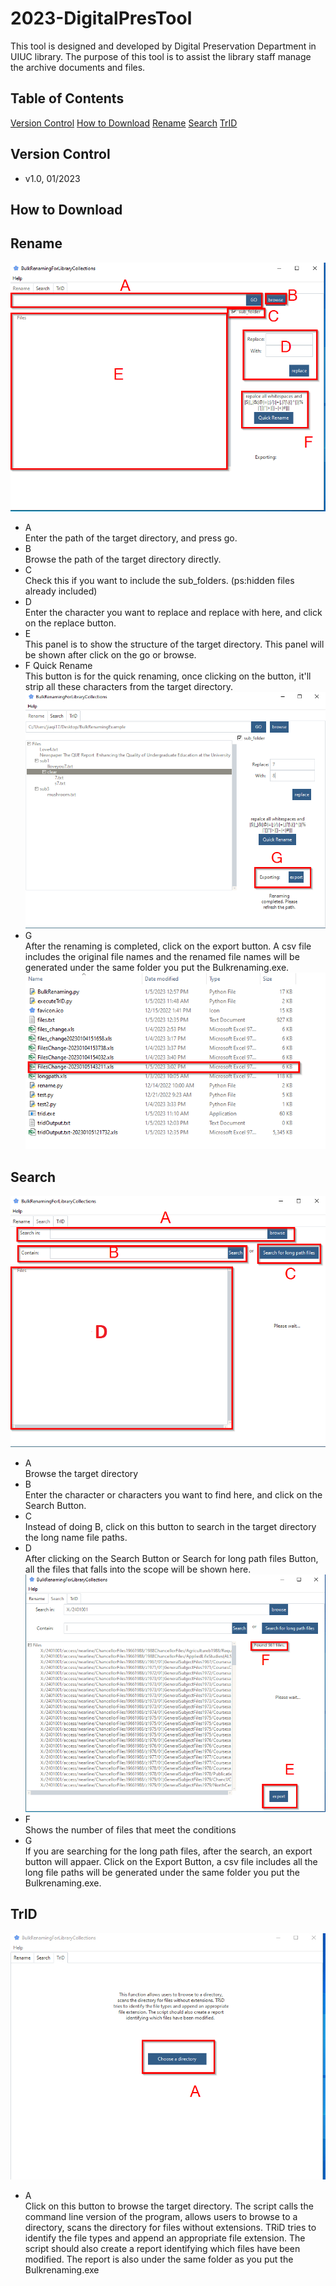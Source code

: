# 2023-DigitalPresTool
This tool is designed and developed by Digital Preservation Department in UIUC library. The purpose of this tool is to assist the library staff manage the archive documents and files.
## Table of Contents
[Version Control](#Version)
[How to Download](#download)
[Rename](#rename)
[Search](#search)
[TrID](#TrID)
## Version Control<a name="Version"></a>
- v1.0, 01/2023
## How to Download<a name="download"></a>
## Rename<a name="rename"></a>
![Image text](https://github.com/PhiloJiaqiWang/2023-DigitalPresTools/blob/main/imgs/Rename1.png)
- A  
Enter the path of the target directory, and press go.
- B  
Browse the path of the target directory directly.
- C  
Check this if you want to include the sub_folders. (ps:hidden files already included)
- D  
Enter the character you want to replace and replace with here, and click on the replace button.
- E  
This panel is to show the structure of the target directory. This panel will be shown after click on the go or browse.
- F  Quick Rename  
This button is for the quick renaming, once clicking on the button, it'll strip all these characters from the target directory.
![Image text](https://github.com/PhiloJiaqiWang/2023-DigitalPresTools/blob/main/imgs/Rename2.png)
- G  
After the renaming is completed, click on the export button. A csv file includes the original file names and the renamed file names will be generated under the same folder you put the Bulkrenaming.exe.
![Image text](https://github.com/PhiloJiaqiWang/2023-DigitalPresTools/blob/main/imgs/Rename3.png)
## Search<a name="search"></a>
![Image text](https://github.com/PhiloJiaqiWang/2023-DigitalPresTools/blob/main/imgs/Search1.png)
- A  
Browse the target directory
- B  
Enter the character or characters you want to find here, and click on the Search Button.
- C  
Instead of doing B, click on this button to search in the target directory the long name file paths.
- D  
After clicking on the Search Button or Search for long path files Button, all the files that falls into the scope will be shown here.
![Image text](https://github.com/PhiloJiaqiWang/2023-DigitalPresTools/blob/main/imgs/Search2.png)
- F  
Shows the number of files that meet the conditions
- G  
If you are searching for the long path files, after the search, an export button will appaer. Click on the Export Button, a csv file includes all the long file paths will be generated under the same folder you put the Bulkrenaming.exe.
## TrID<a name="TrID"></a>
![Image text](https://github.com/PhiloJiaqiWang/2023-DigitalPresTools/blob/main/imgs/TRID1.png)
- A  
Click on this button to browse the target directory. The script calls the command line version of the program, allows users to browse to a directory, scans the directory for files without extensions. TRiD tries to identify the file types and append an appropriate file extension. The script should also create a report identifying which files have been modified. The report is also under the same folder as you put the Bulkrenaming.exe 
